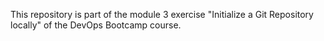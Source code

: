 This repository is part of the module 3 exercise "Initialize a Git Repository locally" of the DevOps Bootcamp course.  